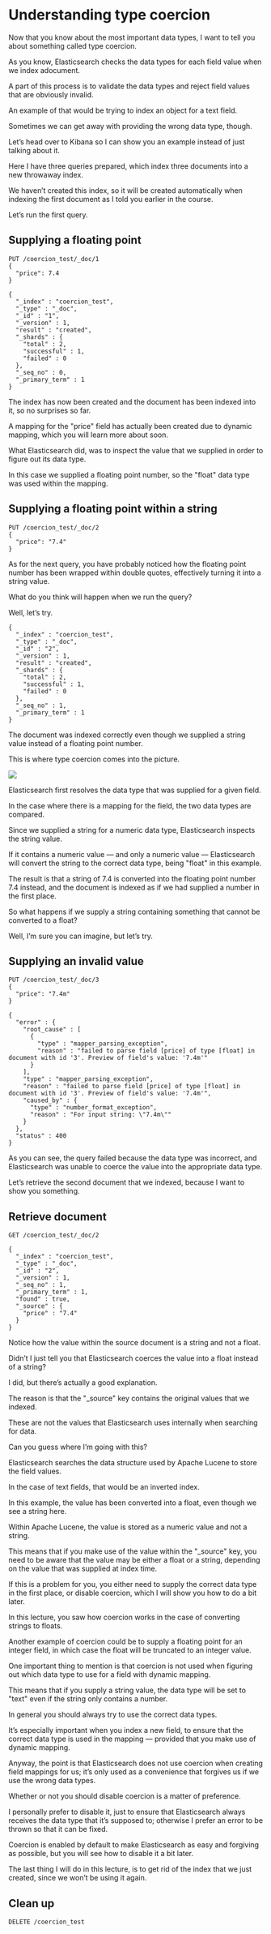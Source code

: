 # Understanding type coercion

Now that you know about the most important data types, I want to tell you about something called type coercion.

As you know, Elasticsearch checks the data types for each field value when we index adocument.

A part of this process is to validate the data types and reject field values that are obviously invalid.

An example of that would be trying to index an object for a text field.

Sometimes we can get away with providing the wrong data type, though.

Let’s head over to Kibana so I can show you an example instead of just talking about it.

Here I have three queries prepared, which index three documents into a new throwaway index.

We haven’t created this index, so it will be created automatically when indexing the first document as I told you earlier in the course.

Let’s run the first query.

## Supplying a floating point
```
PUT /coercion_test/_doc/1
{
  "price": 7.4
}
```
```
{
  "_index" : "coercion_test",
  "_type" : "_doc",
  "_id" : "1",
  "_version" : 1,
  "result" : "created",
  "_shards" : {
    "total" : 2,
    "successful" : 1,
    "failed" : 0
  },
  "_seq_no" : 0,
  "_primary_term" : 1
}
``` 
The index has now been created and the document has been indexed into it, so no surprises so far.

A mapping for the "price" field has actually been created due to dynamic mapping, which you will learn more about soon.

What Elasticsearch did, was to inspect the value that we supplied in order to figure out its data type.

In this case we supplied a floating point number, so the "float" data type was used within the mapping.

## Supplying a floating point within a string
```
PUT /coercion_test/_doc/2
{
  "price": "7.4"
}
```

As for the next query, you have probably noticed how the floating point number has been wrapped within double quotes, effectively turning it into a string value.

What do you think will happen when we run the query?

Well, let’s try.

```
{
  "_index" : "coercion_test",
  "_type" : "_doc",
  "_id" : "2",
  "_version" : 1,
  "result" : "created",
  "_shards" : {
    "total" : 2,
    "successful" : 1,
    "failed" : 0
  },
  "_seq_no" : 1,
  "_primary_term" : 1
}

```
The document was indexed correctly even though we supplied a string value instead of a floating point number.

This is where type coercion comes into the picture.

![](images/2022-09-12_21-46.png)

Elasticsearch first resolves the data type that was supplied for a given field.

In the case where there is a mapping for the field, the two data types are compared.

Since we supplied a string for a numeric data type, Elasticsearch inspects the string value.

If it contains a numeric value — and only a numeric value — Elasticsearch will convert the string to the correct data type, being "float" in this example.

The result is that a string of 7.4 is converted into the floating point number 7.4 instead, and the document is indexed as if we had supplied a number in the first place.

So what happens if we supply a string containing something that cannot be converted to a float?

Well, I’m sure you can imagine, but let’s try.

## Supplying an invalid value
```
PUT /coercion_test/_doc/3
{
  "price": "7.4m"
}
```
```
{
  "error" : {
    "root_cause" : [
      {
        "type" : "mapper_parsing_exception",
        "reason" : "failed to parse field [price] of type [float] in document with id '3'. Preview of field's value: '7.4m'"
      }
    ],
    "type" : "mapper_parsing_exception",
    "reason" : "failed to parse field [price] of type [float] in document with id '3'. Preview of field's value: '7.4m'",
    "caused_by" : {
      "type" : "number_format_exception",
      "reason" : "For input string: \"7.4m\""
    }
  },
  "status" : 400
}
```
As you can see, the query failed because the data type was incorrect, and Elasticsearch was unable to coerce the value into the appropriate data type.

Let’s retrieve the second document that we indexed, because I want to show you something.

## Retrieve document
```
GET /coercion_test/_doc/2
```
```
{
  "_index" : "coercion_test",
  "_type" : "_doc",
  "_id" : "2",
  "_version" : 1,
  "_seq_no" : 1,
  "_primary_term" : 1,
  "found" : true,
  "_source" : {
    "price" : "7.4"
  }
}

```
Notice how the value within the source document is a string and not a float.

Didn’t I just tell you that Elasticsearch coerces the value into a float instead of a string?

I did, but there’s actually a good explanation.

The reason is that the "_source" key contains the original values that we indexed.

These are not the values that Elasticsearch uses internally when searching for data.

Can you guess where I’m going with this?

Elasticsearch searches the data structure used by Apache Lucene to store the field values.

In the case of text fields, that would be an inverted index.

In this example, the value has been converted into a float, even though we see a string here.

Within Apache Lucene, the value is stored as a numeric value and not a string.

This means that if you make use of the value within the "_source" key, you need to be aware that the value may be either a float or a string, depending on the value that was supplied at index time.

If this is a problem for you, you either need to supply the correct data type in the first place, or disable coercion, which I will show you how to do a bit later.

In this lecture, you saw how coercion works in the case of converting strings to floats.

Another example of coercion could be to supply a floating point for an integer field, in which case the float will be truncated to an integer value.

One important thing to mention is that coercion is not used when figuring out which data type to use for a field with dynamic mapping.

This means that if you supply a string value, the data type will be set to "text" even if the string only contains a number.

In general you should always try to use the correct data types.

It’s especially important when you index a new field, to ensure that the correct data type is used in the mapping — provided that you make use of dynamic mapping.

Anyway, the point is that Elasticsearch does not use coercion when creating field mappings for us; it’s only used as a convenience that forgives us if we use the wrong data types.

Whether or not you should disable coercion is a matter of preference.

I personally prefer to disable it, just to ensure that Elasticsearch always receives the data type that it’s supposed to; otherwise I prefer an error to be thrown so that it can be fixed.

Coercion is enabled by default to make Elasticsearch as easy and forgiving as possible, but you will see how to disable it a bit later.

The last thing I will do in this lecture, is to get rid of the index that we just created, since we won’t be using it again.

## Clean up
```
DELETE /coercion_test
```